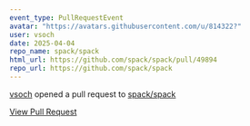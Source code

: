 ```yaml
---
event_type: PullRequestEvent
avatar: "https://avatars.githubusercontent.com/u/814322?"
user: vsoch
date: 2025-04-04
repo_name: spack/spack
html_url: https://github.com/spack/spack/pull/49894
repo_url: https://github.com/spack/spack
---
```


<a href='https://github.com/vsoch' target='_blank'>vsoch</a> opened a pull request to <a href='https://github.com/spack/spack' target='_blank'>spack/spack</a>

<a href='https://github.com/spack/spack/pull/49894' target='_blank'>View Pull Request</a>